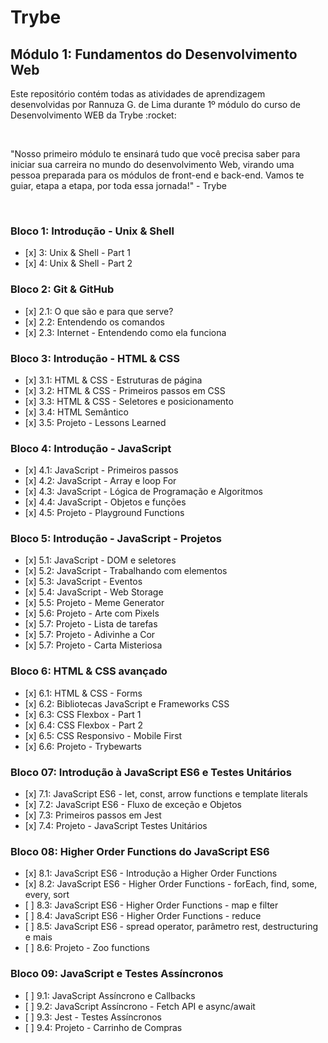 <!DOCTYPE html>
<html lang="pt-br">
<head>
    <meta charset="UTF-8">
    <meta http-equiv="X-UA-Compatible" content="IE=edge">
    <meta name="viewport" content="width=device-width, initial-scale=1.0">
    <link rel="preconnect" href="https://fonts.googleapis.com">
    <link rel="preconnect" href="https://fonts.gstatic.com" crossorigin>
    <link href="https://fonts.googleapis.com/css2?family=Festive&display=swap" rel="stylesheet">
</head>
<body>
<h1>Trybe</h1>
<h2>Módulo 1: Fundamentos do Desenvolvimento Web </h2>
<p>Este repositório contém todas as atividades de aprendizagem desenvolvidas por Rannuza G. de Lima durante 1º módulo do curso de Desenvolvimento WEB da Trybe :rocket:</p>
<br>
<p>"Nosso primeiro módulo te ensinará tudo que você precisa saber para iniciar sua carreira no mundo do desenvolvimento Web, virando uma pessoa preparada para os módulos de front-end e back-end. Vamos te guiar, etapa a etapa, por toda essa jornada!" - Trybe</p>
<br>

<h3>Bloco 1: Introdução - Unix & Shell</h3>
  <ul>
    <li>[x] 3: Unix & Shell - Part 1 </li>
    <li>[x] 4: Unix & Shell - Part 2</li>
  </ul>
    
<h3> Bloco 2: Git & GitHub</h3>
  <ul>
    <li>[x] 2.1: O que são e para que serve?</li>
    <li>[x] 2.2: Entendendo os comandos</li>
    <li>[x] 2.3: Internet - Entendendo como ela funciona</li>
  </ul>
    
<h3>Bloco 3: Introdução - HTML & CSS</h3>
  <ul>
    <li>[x] 3.1: HTML & CSS - Estruturas de página</li>
    <li>[x] 3.2: HTML & CSS - Primeiros passos em CSS</li>
    <li>[x] 3.3: HTML & CSS - Seletores e posicionamento</li>
    <li>[x] 3.4: HTML Semântico</li>
    <li>[x] 3.5: Projeto - Lessons Learned</li>
  </ul>

<h3>Bloco 4: Introdução - JavaScript</h3>
  <ul>
    <li>[x] 4.1: JavaScript - Primeiros passos</li>
    <li>[x] 4.2: JavaScript - Array e loop For</li>
    <li>[x] 4.3: JavaScript - Lógica de Programação e Algoritmos</li>
    <li>[x] 4.4: JavaScript - Objetos e funções</li>
    <li>[x] 4.5: Projeto - Playground Functions</li>
  </ul>
    
<h3>Bloco 5: Introdução - JavaScript - Projetos</h3>
  <ul>
    <li>[x] 5.1: JavaScript - DOM e seletores</li>
    <li>[x] 5.2: JavaScript - Trabalhando com elementos</li>
    <li>[x] 5.3: JavaScript - Eventos</li>
    <li>[x] 5.4: JavaScript - Web Storage</li>
    <li>[x] 5.5: Projeto - Meme Generator</li>
    <li>[x] 5.6: Projeto - Arte com Pixels</li>
    <li>[x] 5.7: Projeto - Lista de tarefas</li>
    <li>[x] 5.7: Projeto - Adivinhe a Cor</li>
    <li>[x] 5.7: Projeto - Carta Misteriosa</li>
  </ul>
    
<h3>Bloco 6: HTML & CSS avançado</h3>
  <ul>
    <li>[x] 6.1: HTML & CSS - Forms</li>
    <li>[x] 6.2: Bibliotecas JavaScript e Frameworks CSS</li>
    <li>[x] 6.3: CSS Flexbox - Part 1</li>
    <li>[x] 6.4: CSS Flexbox - Part 2</li>
    <li>[x] 6.5: CSS Responsivo - Mobile First</li>
    <li>[x] 6.6: Projeto - Trybewarts</li>
  </ul>
    
<h3>Bloco 07: Introdução à JavaScript ES6 e Testes Unitários</h3>
  <ul>
    <li>[x] 7.1: JavaScript ES6 - let, const, arrow functions e template literals</li>
    <li>[x] 7.2: JavaScript ES6 - Fluxo de exceção e Objetos</li>
    <li>[x] 7.3: Primeiros passos em Jest</li>
    <li>[x] 7.4: Projeto - JavaScript Testes Unitários</li>
  </ul>
    
<h3>Bloco 08: Higher Order Functions do JavaScript ES6</h3>
  <ul>
    <li>[x] 8.1: JavaScript ES6 - Introdução a Higher Order Functions</li>
    <li>[x] 8.2: JavaScript ES6 - Higher Order Functions - forEach, find, some, every, sort</li>
    <li>[ ] 8.3: JavaScript ES6 - Higher Order Functions - map e filter</li>
    <li>[ ] 8.4: JavaScript ES6 - Higher Order Functions - reduce</li>
    <li>[ ] 8.5: JavaScript ES6 - spread operator, parâmetro rest, destructuring e mais</li>
    <li>[ ] 8.6: Projeto - Zoo functions</li>
  </ul>
    
  <h3>Bloco 09: JavaScript e Testes Assíncronos</h3>
  <ul>
    <li>[ ] 9.1: JavaScript Assíncrono e Callbacks</li>
    <li>[ ] 9.2: JavaScript Assíncrono - Fetch API e async/await</li>
    <li>[ ] 9.3: Jest - Testes Assíncronos</li>
    <li>[ ] 9.4: Projeto - Carrinho de Compras</li>
  </ul>
</body>
</html>


